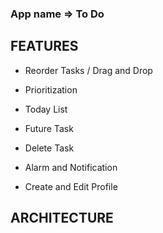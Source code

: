 ### App name => To Do


## FEATURES

- Reorder Tasks / Drag and Drop

- Prioritization

- Today List

- Future Task

- Delete Task

- Alarm and Notification

- Create and Edit Profile


## ARCHITECTURE
